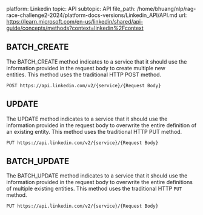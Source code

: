 platform: Linkedin
topic: API
subtopic: API
file_path: /home/bhuang/nlp/rag-race-challenge2-2024/platform-docs-versions/Linkedin_API/API.md
url: https://learn.microsoft.com/en-us/linkedin/shared/api-guide/concepts/methods?context=linkedin%2Fcontext

## BATCH\_CREATE

The BATCH\_CREATE method indicates to a service that it should use the information provided in the request body to create multiple new entities. This method uses the traditional HTTP POST method.

    POST https://api.linkedin.com/v2/{service}/{Request Body}
    

## UPDATE

The UPDATE method indicates to a service that it should use the information provided in the request body to overwrite the entire definition of an existing entity. This method uses the traditional HTTP PUT method.

    PUT https://api.linkedin.com/v2/{service}/{Request Body}
    

## BATCH\_UPDATE

The BATCH\_UPDATE method indicates to a service that it should use the information provided in the request body to overwrite the entire definitions of multiple existing entities. This method uses the traditional HTTP `PUT` method.

    PUT https://api.linkedin.com/v2/{service}/{Request Body}